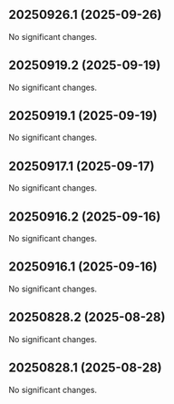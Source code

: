 ## 20250926.1 (2025-09-26)

No significant changes.


## 20250919.2 (2025-09-19)

No significant changes.


## 20250919.1 (2025-09-19)

No significant changes.


## 20250917.1 (2025-09-17)

No significant changes.


## 20250916.2 (2025-09-16)

No significant changes.


## 20250916.1 (2025-09-16)

No significant changes.


## 20250828.2 (2025-08-28)

No significant changes.


## 20250828.1 (2025-08-28)

No significant changes.
